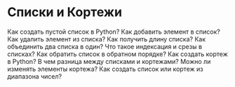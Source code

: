# Списки и Кортежи

Как создать пустой список в Python?
Как добавить элемент в список?
Как удалить элемент из списка?
Как получить длину списка?
Как объединить два списка в один?
Что такое индексация и срезы в списках?
Как обратить список в обратном порядке?
Как создать кортеж в Python?
В чем разница между списками и кортежами?
Можно ли изменять элементы кортежа?
Как создать список или кортеж из диапазона чисел?